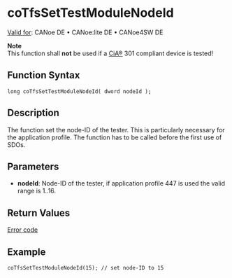 # coTfsSetTestModuleNodeId

[Valid for](../../../../Shared/FeatureAvailability.md): CANoe DE • CANoe:lite DE • CANoe4SW DE

**Note**  
This function shall **not** be used if a [CiA®](javascript:void(0)) 301 compliant device is tested!

## Function Syntax

```plaintext
long coTfsSetTestModuleNodeId( dword nodeId );
```

## Description

The function set the node-ID of the tester. This is particularly necessary for the application profile. The function has to be called before the first use of SDOs.

## Parameters

- **nodeId**: Node-ID of the tester, if application profile 447 is used the valid range is 1..16.

## Return Values

[Error code](../CAPLfunctionsCANopenNLTFSErrorCodes.md)

## Example

```plaintext
coTfsSetTestModuleNodeId(15); // set node-ID to 15
```
